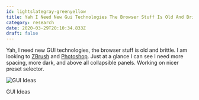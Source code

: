 ```yaml
---
id: lightslategray-greenyellow
title: Yah I Need New Gui Technologies The Browser Stuff Is Old And Brittle I Am Looking To Z Brush And Photoshop Just At A Glance I
category: research
date: 2020-03-29T20:10:34.833Z
draft: false
---
```


Yah, I need new GUI technologies, the browser stuff is old and brittle. I am looking to [ZBrush][1] and [Photoshop][2]. Just at a glance I can see I need more spacing, more dark, and above all collapsible panels. Working on nicer preset selector.

![GUI Ideas](research/gui1.png)

GUI Ideas

[1]: https://www.google.com/search?q=zbrush+gui&tbm=isch
[2]: https://www.google.com/search?q=photoshop+gui&tbm=isch